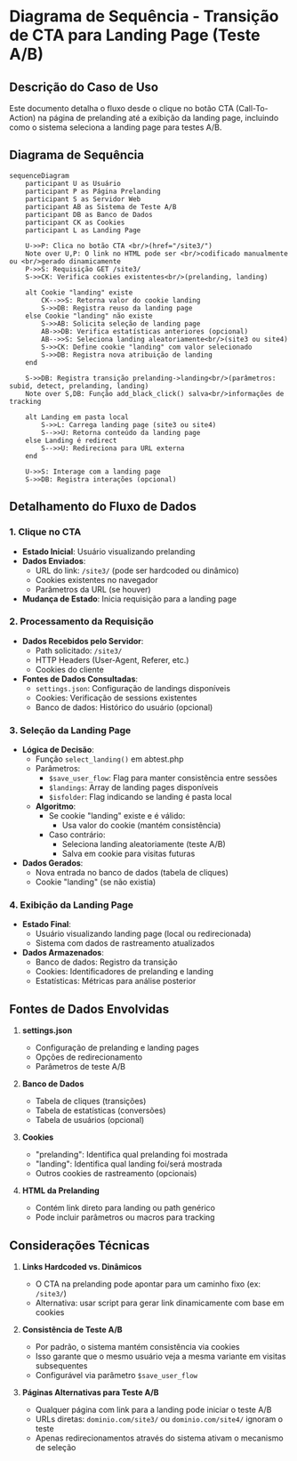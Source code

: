 # Diagrama de Sequência - Transição de CTA para Landing Page (Teste A/B)

## Descrição do Caso de Uso

Este documento detalha o fluxo desde o clique no botão CTA (Call-To-Action) na
página de prelanding até a exibição da landing page, incluindo como o sistema
seleciona a landing page para testes A/B.

## Diagrama de Sequência

```mermaid
sequenceDiagram
    participant U as Usuário
    participant P as Página Prelanding
    participant S as Servidor Web
    participant AB as Sistema de Teste A/B
    participant DB as Banco de Dados
    participant CK as Cookies
    participant L as Landing Page

    U->>P: Clica no botão CTA <br/>(href="/site3/")
    Note over U,P: O link no HTML pode ser <br/>codificado manualmente ou <br/>gerado dinamicamente
    P->>S: Requisição GET /site3/
    S->>CK: Verifica cookies existentes<br/>(prelanding, landing)
    
    alt Cookie "landing" existe
        CK-->>S: Retorna valor do cookie landing
        S->>DB: Registra reuso da landing page
    else Cookie "landing" não existe
        S->>AB: Solicita seleção de landing page
        AB->>DB: Verifica estatísticas anteriores (opcional)
        AB-->>S: Seleciona landing aleatoriamente<br/>(site3 ou site4)
        S->>CK: Define cookie "landing" com valor selecionado
        S->>DB: Registra nova atribuição de landing
    end
    
    S->>DB: Registra transição prelanding->landing<br/>(parâmetros: subid, detect, prelanding, landing)
    Note over S,DB: Função add_black_click() salva<br/>informações de tracking
    
    alt Landing em pasta local
        S->>L: Carrega landing page (site3 ou site4)
        S-->>U: Retorna conteúdo da landing page
    else Landing é redirect
        S-->>U: Redireciona para URL externa
    end
    
    U->>S: Interage com a landing page
    S->>DB: Registra interações (opcional)
```

## Detalhamento do Fluxo de Dados

### 1. Clique no CTA

- **Estado Inicial**: Usuário visualizando prelanding
- **Dados Enviados**:
  - URL do link: `/site3/` (pode ser hardcoded ou dinâmico)
  - Cookies existentes no navegador
  - Parâmetros da URL (se houver)
- **Mudança de Estado**: Inicia requisição para a landing page

### 2. Processamento da Requisição

- **Dados Recebidos pelo Servidor**:
  - Path solicitado: `/site3/`
  - HTTP Headers (User-Agent, Referer, etc.)
  - Cookies do cliente
- **Fontes de Dados Consultadas**:
  - `settings.json`: Configuração de landings disponíveis
  - Cookies: Verificação de sessions existentes
  - Banco de dados: Histórico do usuário (opcional)

### 3. Seleção da Landing Page

- **Lógica de Decisão**:
  - Função `select_landing()` em abtest.php
  - Parâmetros:
    - `$save_user_flow`: Flag para manter consistência entre sessões
    - `$landings`: Array de landing pages disponíveis
    - `$isfolder`: Flag indicando se landing é pasta local
  - **Algoritmo**:
    - Se cookie "landing" existe e é válido:
      - Usa valor do cookie (mantém consistência)
    - Caso contrário:
      - Seleciona landing aleatoriamente (teste A/B)
      - Salva em cookie para visitas futuras
- **Dados Gerados**:
  - Nova entrada no banco de dados (tabela de cliques)
  - Cookie "landing" (se não existia)

### 4. Exibição da Landing Page

- **Estado Final**:
  - Usuário visualizando landing page (local ou redirecionada)
  - Sistema com dados de rastreamento atualizados
- **Dados Armazenados**:
  - Banco de dados: Registro da transição
  - Cookies: Identificadores de prelanding e landing
  - Estatísticas: Métricas para análise posterior

## Fontes de Dados Envolvidas

1. **settings.json**
   - Configuração de prelanding e landing pages
   - Opções de redirecionamento
   - Parâmetros de teste A/B

2. **Banco de Dados**
   - Tabela de cliques (transições)
   - Tabela de estatísticas (conversões)
   - Tabela de usuários (opcional)

3. **Cookies**
   - "prelanding": Identifica qual prelanding foi mostrada
   - "landing": Identifica qual landing foi/será mostrada
   - Outros cookies de rastreamento (opcionais)

4. **HTML da Prelanding**
   - Contém link direto para landing ou path genérico
   - Pode incluir parâmetros ou macros para tracking

## Considerações Técnicas

1. **Links Hardcoded vs. Dinâmicos**
   - O CTA na prelanding pode apontar para um caminho fixo (ex: `/site3/`)
   - Alternativa: usar script para gerar link dinamicamente com base em cookies

2. **Consistência de Teste A/B**
   - Por padrão, o sistema mantém consistência via cookies
   - Isso garante que o mesmo usuário veja a mesma variante em visitas
     subsequentes
   - Configurável via parâmetro `$save_user_flow`

3. **Páginas Alternativas para Teste A/B**
   - Qualquer página com link para a landing pode iniciar o teste A/B
   - URLs diretas: `dominio.com/site3/` ou `dominio.com/site4/` ignoram o teste
   - Apenas redirecionamentos através do sistema ativam o mecanismo de seleção
